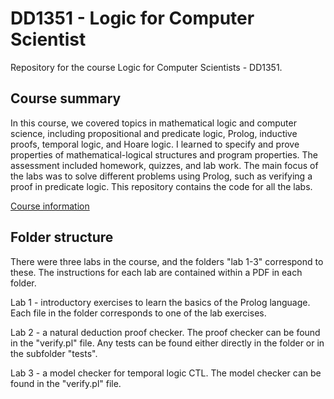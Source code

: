 <h1>DD1351 - Logic for Computer Scientist</h1>

<p>
Repository for the course Logic for Computer Scientists - DD1351.
</p>

<h2>Course summary</h2>

<p>
In this course, we covered topics in mathematical logic and computer science, including propositional and predicate logic, Prolog, inductive proofs, temporal logic, and Hoare logic. I learned to specify and prove properties of mathematical-logical structures and program properties. The assessment included homework, quizzes, and lab work. The main focus of the labs was to solve different problems using Prolog, such as verifying a proof in predicate logic. This repository contains the code for all the labs.
</p>

<a href="https://www.kth.se/student/kurser/kurs/DD1351?periods=6&startterm=20232&l=en">Course information</a>

<h2>Folder structure</h2>

<p>There were three labs in the course, and the folders "lab 1-3" correspond to these. The instructions for each lab are contained within a PDF in each folder.</p>
<p>Lab 1 - introductory exercises to learn the basics of the Prolog language. Each file in the folder corresponds to one of the lab exercises.</p>
<p>Lab 2 - a natural deduction proof checker. The proof checker can be found in the "verify.pl" file. Any tests can be found either directly in the folder or in the subfolder "tests".</p>
<p>Lab 3 - a model checker for temporal logic CTL. The model checker can be found in the "verify.pl" file.</p>
